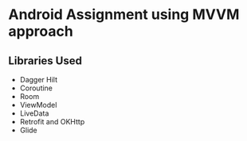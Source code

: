 # Android Assignment using MVVM approach

## Libraries Used
* Dagger Hilt
* Coroutine
* Room
* ViewModel
* LiveData
* Retrofit and OKHttp
* Glide
</br>
